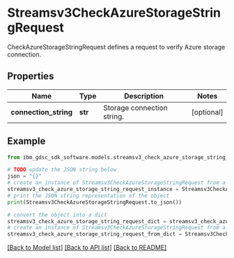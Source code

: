 # Streamsv3CheckAzureStorageStringRequest

CheckAzureStorageStringRequest defines a request to verify Azure storage connection.

## Properties

Name | Type | Description | Notes
------------ | ------------- | ------------- | -------------
**connection_string** | **str** | Storage connection string. | [optional] 

## Example

```python
from ibm_gdsc_sdk_software.models.streamsv3_check_azure_storage_string_request import Streamsv3CheckAzureStorageStringRequest

# TODO update the JSON string below
json = "{}"
# create an instance of Streamsv3CheckAzureStorageStringRequest from a JSON string
streamsv3_check_azure_storage_string_request_instance = Streamsv3CheckAzureStorageStringRequest.from_json(json)
# print the JSON string representation of the object
print(Streamsv3CheckAzureStorageStringRequest.to_json())

# convert the object into a dict
streamsv3_check_azure_storage_string_request_dict = streamsv3_check_azure_storage_string_request_instance.to_dict()
# create an instance of Streamsv3CheckAzureStorageStringRequest from a dict
streamsv3_check_azure_storage_string_request_from_dict = Streamsv3CheckAzureStorageStringRequest.from_dict(streamsv3_check_azure_storage_string_request_dict)
```
[[Back to Model list]](../README.md#documentation-for-models) [[Back to API list]](../README.md#documentation-for-api-endpoints) [[Back to README]](../README.md)


